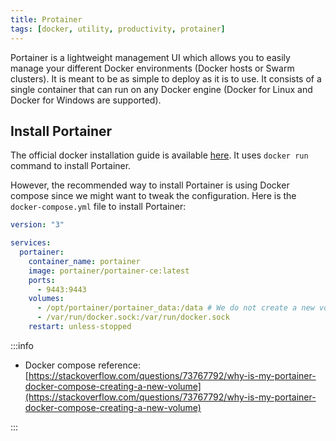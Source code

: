 ```yaml
---
title: Protainer
tags: [docker, utility, productivity, protainer]
---
```


Portainer is a lightweight management UI which allows you to easily manage your different Docker environments (Docker hosts or Swarm clusters). It is meant to be as simple to deploy as it is to use. It consists of a single container that can run on any Docker engine (Docker for Linux and Docker for Windows are supported).

## Install Portainer

The official docker installation guide is available [here](https://docs.portainer.io/start/install-ce/server/docker/linux). It uses `docker run` command to install Portainer.

However, the recommended way to install Portainer is using Docker compose since we might want to tweak the configuration. Here is the `docker-compose.yml` file to install Portainer:

```yml title="/opt/docker-compose.yml"
version: "3"

services:
  portainer:
    container_name: portainer
    image: portainer/portainer-ce:latest
    ports:
      - 9443:9443
    volumes:
      - /opt/portainer/portainer_data:/data # We do not create a new volume because we persist the data in our self-managed /opt/portainer/ dir
      - /var/run/docker.sock:/var/run/docker.sock
    restart: unless-stopped
```

:::info

- Docker compose reference: [https://stackoverflow.com/questions/73767792/why-is-my-portainer-docker-compose-creating-a-new-volume](https://stackoverflow.com/questions/73767792/why-is-my-portainer-docker-compose-creating-a-new-volume)

:::

